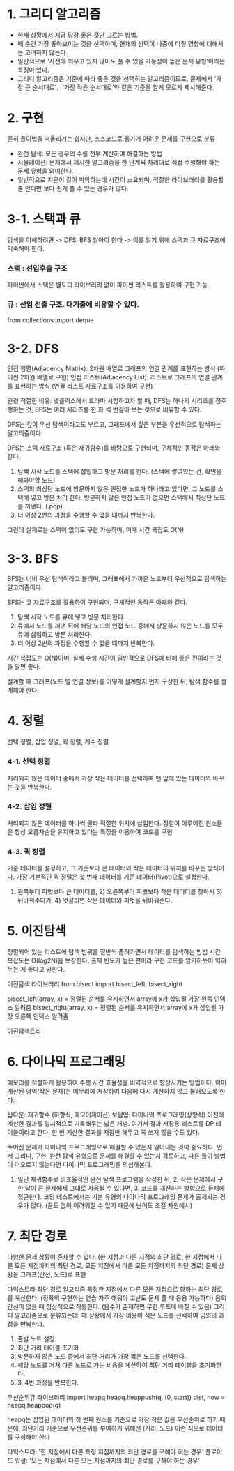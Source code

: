 # 1. 그리디 알고리즘
- 현재 상황에서 지금 당장 좋은 것만 고르는 방법.
- 매 순간 가장 좋아보이는 것을 선택하며, 현재의 선택이 나중에 미칠 영향에 대해서는 고려하지 않는다. 
- 일반적으로 '사전에 외우고 있지 않아도 풀 수 있을 가능성이 높은 문제 유형’이라는 특징이 있다.
- 그리디 알고리즘은 기준에 따라 좋은 것을 선택히는 알고리즘이므로, 문제에서 ‘가장 큰 순서대로’，‘가장 작은 순서대로’와 같은 기준을 알게 모르게 제시해준다. 

# 2. 구현
흔히 풀이법을 떠올리기는 쉽지만, 소스코드로 옮기기 어려운 문제를 구현으로 분류
- 완전 탐색: 모든 경우의 수를 전부 계산하여 해결하는 방법
- 시뮬레이션: 문제에서 제시한 알고리즘을 한 단계씩 차례대로 직접 수행해야 하는 문제 유형을 의미한다.
- 일반적으로 지문이 길어 파악하는데 시간이 소요되며, 적절한 라이브러리를 활용할 줄 안다면 보다 쉽게 풀 수 있는 경우가 많다.

# 3-1. 스택과 큐
탐색을 이해하려면 -> DFS, BFS 알아야 한다 -> 이를 알기 위해 스택과 큐 자료구조에 익숙해야 한다.
### 스택 : 선입후출 구조
파이썬에서 스택은 별도의 라이브러리 없이 파이썬 리스트를 활용하여 구현 가능

### 큐 : 선입 선출 구조. 대기줄에 비유할 수 있다.
from collections import deque

# 3-2. DFS
인접 행렬(Adjacency Matrix): 2차원 배열로 그래프의 연결 관계를 표현하는 방식 (파이썬 2차원 배열로 구현)
인접 리스트(Adjacency List): 리스트로 그래프의 연결 관계를 표현하는 방식 (연결 리스트 자료구조를 이용하여 구현)

관련 적절한 비유: 넷플릭스에서 드라마 시청하고자 할 때, DFS는 하나의 시리즈를 정주행하는 것, BFS는 여러 시리즈를 한 화 씩 번갈아 보는 것으로 비유할 수 있다.

DFS는 깊이 우선 탐색이라고도 부르고, 그래프에서 깊은 부분을 우선적으로 탐색하는 알고리즘이다.

DFS는 스택 자료구조 (혹은 재귀함수)를 바탕으로 구현되며, 구체적인 동작은 아래와 같다.
1. 탐색 시작 노드를 스택에 삽입하고 방문 처리를 한다. (스택에 쌓여있는 건, 확인을 해봐야할 노드)
2. 스택의 최상단 노드에 방문하지 않은 인접한 노드가 하나라고 있다면, 그 노드를 스택에 넣고 방문 처리 한다. 방문하지 않은 인접 노드가 없으면 스택에서 최상단 노드를 꺼낸다. (.pop)
3. 더 이상 2번의 과정을 수행할 수 없을 떄까지 반복한다.

그런데 실제로는 스택이 없이도 구현 가능하며, 이때 시간 복잡도 O(N)

# 3-3. BFS
BFS는 너비 우선 탐색이라고 불리며, 그래프에서 가까운 노드부터 우선적으로 탐색하는 알고리즘이다.

BFS는 큐 자료구조를 활용하여 구현되며, 구체적인 동작은 아래와 같다.
1. 탐색 시작 노드를 큐에 넣고 방문 처리한다.
2. 큐에서 노드를 꺼낸 뒤에 해당 노드의 인접 노드 중에서 방문하지 않은 노드를 모두 큐에 삽입하고 방문 처리한다.
3. 더 이상 2번의 과정을 수행할 수 없을 떄까지 반복한다.

시간 복잡도는 O(N)이며, 실제 수행 시간이 일반적으로 DFS에 비해 좋은 편이라는 것을 알면 좋다.

설계할 때 그래프(노드 별 연결 정보)를 어떻게 설계할지 먼저 구상한 뒤, 탐색 함수를 설계해야 한다.

# 4. 정렬
선택 정렬, 삽입 정열, 퀵 정렬, 계수 정렬

### 4-1. 선택 정렬
처리되지 않은 데이터 중에서 가장 작은 데이터를 선택하여 맨 앞에 있는 데이터와 바꾸는 것을 반복한다.

### 4-2. 삽입 정렬
처리되지 않은 데이터를 하나씩 골라 적절한 위치에 삽입한다.
정렬이 이루어진 원소들은 항상 오름차순을 유지하고 있다는 특징을 이용하여 코드를 구현

### 4-3. 퀵 정렬
기준 데이터를 설정하고, 그 기준보다 큰 데이터와 작은 데이터의 위치를 바꾸는 방식이다.
가장 기본적인 퀵 정렬은 첫 번째 데이터를 기준 데이터(Pivot)으로 설정한다.
1) 왼쪽부터 피벗보다 큰 데이터를, 2) 오른쪽부터 피벗보다 작은 데이터를 찾아서 3) 뒤바꿔주다가, 4) 엇갈리면 작은 데이터와 피벗을 뒤바꿔준다.

# 5. 이진탐색
정렬되어 있는 리스트에 탐색 범위를 절반씩 좁혀가면서 데이터를 탐색하는 방법
시간 복잡도는 O(log2N)을 보장한다.
출제 빈도가 높은 편이라 구현 코드를 암기하듯이 익혀두는 게 좋다고 권한다.

이진탐색 라이브러리
from bisect import bisect_left, bisect_right

bisect_left(array, x) = 정렬된 순서를 유지하면서 array에 x가 삽입될 가장 왼쪽 인덱스 알려줌
bisect_right(array, x) = 정렬된 순서를 유지하면서 array에 x가 삽입될 가장 오른쪽 인덱스 알려줌

이진탐색트리

# 6. 다이나믹 프로그래밍
메모리를 적절하게 활용하여 수행 시간 효율성을 비약적으로 향상시키는 방법이다. 이미 계산된 영역(작은 문제)는 메무리에 저장하여 다음에 다시 계산하지 않고 불러오도록 한다.

탑다운: 재귀함수 (하향식, 메모이제이션)
보텀업: 다이나믹 프로그래밍(상향식)
이전에 계산한 결과를 일시적으로 기록해두는 넓은 개념. 여기서 결과 저장용 리스트를 DP 테이블이라고 한다.
한 번 계산한 결과를 저장만 해두고 꼭 쓰지 않을 수도 있다.

주어진 문제가 다이나믹 프로그래밍으로 해결할 수 있는지 알아내는 것이 중요하다.
먼저 그리디, 구현, 완전 탐색 유형으로 문제를 해결할 수 있는지 검토하고, 다른 풀이 방법이 떠오르지 않는다면 다이나믹 프로그래밍을 의심해본다.
1. 일단 재귀함수로 비효율적인 완전 탐색 프로그램을 작성한 뒤, 2. 작은 문제에서 구한 답이 큰 문제에세 그대로 사용될 수 있다면, 3. 코드를 개선하는 방향으로 문제에 접근한다.
코딩 테스트에서는 기본 유형의 다이나믹 프로그래밍 문제가 출제되는 경우가 많다. (끝도 없이 어려워질 수 있기 때문에 난이도 조절 차원에서)

# 7. 최단 경로
다양한 문제 상황이 존재할 수 있다. (한 지점과 다른 지점의 최단 경로, 한 지점에서 다른 모든 지점까지의 최단 경로, 모든 지점에서 다른 모든 지점까지의 최단 경로)
문제 상황을 그래프(간선, 노드)로 표현

다익스트라 최단 경로 알고리즘
특정한 지점에서 다른 모든 지점으로 향하는 최단 경로를 계산한다. (정확히 구현하는 연습 자주 해둬야 고난도 문제 풀 때 응용 가능하다)
음의 간선이 없을 때 정상적으로 작동한다. (음수가 존재하면 무한 루프에 빠질 수 있음) 
그리디 알고리즘으로 분류되는데, 매 상황에서 가장 비용이 적은 노드를 선택하여 임의의 과정을 반복한다.
1. 출발 노드 설정
2. 최단 거리 테이블 초기화
3. 방문하지 않은 노드 중에서 최단 거리가 가장 짧은 노드를 선택한다.
4. 해당 노드를 거쳐 다른 노드로 가는 비용을 계산하여 최단 거리 테이블을 초기화한다.
5. 3, 4번 과정을 반복한다.

우선순위큐 라이브러리
import heapq
heapq.heappush(q, (0, start))
dist, now = heapq.heappop(q)

heapq는 삽입된 데이터의 첫 번째 원소를 기준으로 가장 작은 값을 우선순위로 하기 때문에, 
최단거리 기준으로 우선순위를 부여하기 위해선 (거리, 노드) 이런 식으로 데이터를 구성해야 한다

다익스트라: '한 지점에서 다른 특정 지점까지의 최단 경로를 구해야 히는 경우'
플로이드 워셜: '모든 지점에서 다른 모든 지점까지의 최단 경로를 구해야 하는 경우'